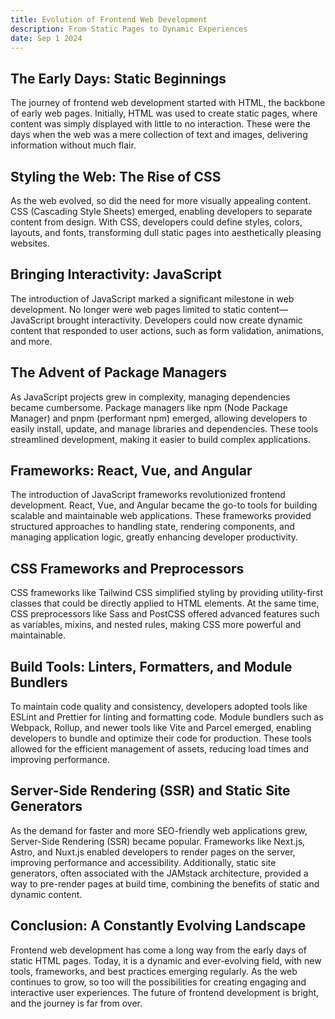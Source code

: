 ```yaml
---
title: Evolution of Frontend Web Development
description: From Static Pages to Dynamic Experiences
date: Sep 1 2024
---
```


## The Early Days: Static Beginnings

The journey of frontend web development started with HTML, the backbone of early web pages. Initially, HTML was used to create static pages, where content was simply displayed with little to no interaction. These were the days when the web was a mere collection of text and images, delivering information without much flair.

## Styling the Web: The Rise of CSS

As the web evolved, so did the need for more visually appealing content. CSS (Cascading Style Sheets) emerged, enabling developers to separate content from design. With CSS, developers could define styles, colors, layouts, and fonts, transforming dull static pages into aesthetically pleasing websites.

## Bringing Interactivity: JavaScript

The introduction of JavaScript marked a significant milestone in web development. No longer were web pages limited to static content—JavaScript brought interactivity. Developers could now create dynamic content that responded to user actions, such as form validation, animations, and more.

## The Advent of Package Managers

As JavaScript projects grew in complexity, managing dependencies became cumbersome. Package managers like npm (Node Package Manager) and pnpm (performant npm) emerged, allowing developers to easily install, update, and manage libraries and dependencies. These tools streamlined development, making it easier to build complex applications.

## Frameworks: React, Vue, and Angular

The introduction of JavaScript frameworks revolutionized frontend development. React, Vue, and Angular became the go-to tools for building scalable and maintainable web applications. These frameworks provided structured approaches to handling state, rendering components, and managing application logic, greatly enhancing developer productivity.

## CSS Frameworks and Preprocessors

CSS frameworks like Tailwind CSS simplified styling by providing utility-first classes that could be directly applied to HTML elements. At the same time, CSS preprocessors like Sass and PostCSS offered advanced features such as variables, mixins, and nested rules, making CSS more powerful and maintainable.

## Build Tools: Linters, Formatters, and Module Bundlers

To maintain code quality and consistency, developers adopted tools like ESLint and Prettier for linting and formatting code. Module bundlers such as Webpack, Rollup, and newer tools like Vite and Parcel emerged, enabling developers to bundle and optimize their code for production. These tools allowed for the efficient management of assets, reducing load times and improving performance.

## Server-Side Rendering (SSR) and Static Site Generators

As the demand for faster and more SEO-friendly web applications grew, Server-Side Rendering (SSR) became popular. Frameworks like Next.js, Astro, and Nuxt.js enabled developers to render pages on the server, improving performance and accessibility. Additionally, static site generators, often associated with the JAMstack architecture, provided a way to pre-render pages at build time, combining the benefits of static and dynamic content.

## Conclusion: A Constantly Evolving Landscape

Frontend web development has come a long way from the early days of static HTML pages. Today, it is a dynamic and ever-evolving field, with new tools, frameworks, and best practices emerging regularly. As the web continues to grow, so too will the possibilities for creating engaging and interactive user experiences. The future of frontend development is bright, and the journey is far from over.

